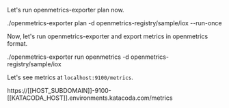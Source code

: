 Let's run openmetrics-exporter plan now. 

./openmetrics-exporter plan -d openmetrics-registry/sample/iox --run-once

Now, let's run openmetrics-exporter and export metrics in openmetrics format. 

./openmetrics-exporter run openmetrics -d openmetrics-registry/sample/iox

Let's see metrics at `localhost:9100/metrics`.

https://[[HOST_SUBDOMAIN]]-9100-[[KATACODA_HOST]].environments.katacoda.com/metrics
